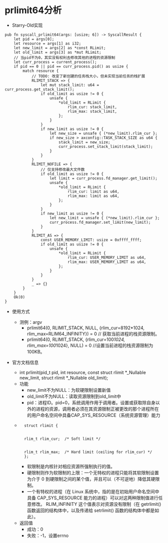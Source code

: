 #  prlimit64分析

- Starry-Old实现
```
pub fn syscall_prlimit64(args: [usize; 6]) -> SyscallResult {
    let pid = args[0];
    let resource = args[1] as i32;
    let new_limit = args[2] as *const RLimit;
    let old_limit = args[3] as *mut RLimit;
    // 当pid不为0，其实没有权利去修改其他的进程的资源限制
    let curr_process = current_process();
    if pid == 0 || pid == curr_process.pid() as usize {
        match resource {
            // TODO: 改变了新创建的任务栈大小，但未实现当前任务的栈扩展
            RLIMIT_STACK => {
                let mut stack_limit: u64 = curr_process.get_stack_limit();
                if old_limit as usize != 0 {
                    unsafe {
                        *old_limit = RLimit {
                            rlim_cur: stack_limit,
                            rlim_max: stack_limit,
                        };
                    }
                }
                if new_limit as usize != 0 {
                    let new_size = unsafe { (*new_limit).rlim_cur };
                    if new_size > axconfig::TASK_STACK_SIZE as u64 {
                        stack_limit = new_size;
                        curr_process.set_stack_limit(stack_limit);
                    }
                }
            }
            RLIMIT_NOFILE => {
                // 仅支持修改最大文件数
                if old_limit as usize != 0 {
                    let limit = curr_process.fd_manager.get_limit();
                    unsafe {
                        *old_limit = RLimit {
                            rlim_cur: limit as u64,
                            rlim_max: limit as u64,
                        };
                    }
                }
                if new_limit as usize != 0 {
                    let new_limit = unsafe { (*new_limit).rlim_cur };
                    curr_process.fd_manager.set_limit(new_limit);
                }
            }
            RLIMIT_AS => {
                const USER_MEMORY_LIMIT: usize = 0xffff_ffff;
                if old_limit as usize != 0 {
                    unsafe {
                        *old_limit = RLimit {
                            rlim_cur: USER_MEMORY_LIMIT as u64,
                            rlim_max: USER_MEMORY_LIMIT as u64,
                        };
                    }
                }
            }
            _ => {}
        }
    }
    Ok(0)
}
```

- 使用方式
    - 测例：argv
        - prlimit64(0, RLIMIT_STACK, NULL, {rlim_cur=8192*1024, rlim_max=RLIM64_INFINITY}) = 0
        // 获取当前进程的栈资源限制。
        - prlimit64(0, RLIMIT_STACK, {rlim_cur=100*1024, rlim_max=100*1024}, NULL) = 0
        //设置当前进程的栈资源限制为 100KB。

- 官方文档信息
    - int prlimit(pid_t pid, int resource,
            const struct rlimit *_Nullable new_limit,
            struct rlimit *_Nullable old_limit);
    - 功能
        - new_limit不为NULL：为软硬限制设置新值
        - old_limit不为NULL：读取资源限制到old_limit中
        - pid：进程ID。pid=0，系统调用作用于调用者。设置或获取除自身以外的进程的资源，调用者必须在其资源限制正被更改的那个进程所在的用户命名空间中具备CAP_SYS_RESOURCE（系统资源管理）能力
    - ```
        struct rlimit {


        rlim_t rlim_cur;  /* Soft limit */


        rlim_t rlim_max;  /* Hard limit (ceiling for rlim_cur) */
        };
        ```
        - 软限制是内核针对相应资源所强制执行的值。
        - 硬限制则作为软限制的上限：一个无特权的进程只能将其软限制设置为介于 0 到硬限制之间的某个值，并且可以（不可逆地）降低其硬限制。
        - 一个有特权的进程（在 Linux 系统中，指的是在初始用户命名空间中具备 CAP_SYS_RESOURCE 能力的进程）可以对这两种限制值进行任意修改。
RLIM_INFINITY 这个值表示对资源没有限制（在 getrlimit() 函数返回的结构体中，以及传递给 setrlimit() 函数的结构体中都是如此）。
    - 返回值
        - 成功：0
        - 失败：-1，设置errno

    
